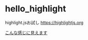 # hello_highlight
highlight.jsお試し https://highlightjs.org

[こんな感じに見えます](https://github.com/hoshito/hello_highlight/blob/master/image.png)
